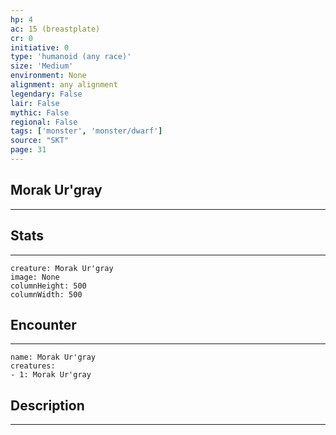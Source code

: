 ```yaml
---
hp: 4
ac: 15 (breastplate)
cr: 0
initiative: 0
type: 'humanoid (any race)'    
size: 'Medium'
environment: None
alignment: any alignment
legendary: False
lair: False
mythic: False
regional: False
tags: ['monster', 'monster/dwarf']
source: "SKT"
page: 31
---
```


## Morak Ur'gray
---



## Stats
---

```statblock
creature: Morak Ur'gray
image: None
columnHeight: 500
columnWidth: 500
```

## Encounter
---

```encounter-table
name: Morak Ur'gray
creatures:
- 1: Morak Ur'gray
```

## Description
---




